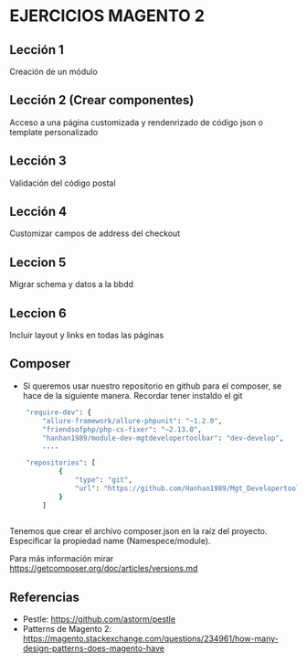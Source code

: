 # EJERCICIOS MAGENTO 2

## Lección 1

Creación de un módulo

## Lección 2 (Crear componentes)

Acceso a una página customizada y rendenrizado de código json o template personalizado

## Lección 3 

Validación del código postal

## Lección 4

Customizar campos de address del checkout

## Leccion 5

Migrar schema y datos a la bbdd

## Leccion 6

Incluir layout y links en todas las páginas















## Composer

- Si queremos usar nuestro repositorio en github para el composer, se hace de la siguiente manera. Recordar tener instaldo el git

````bash
    "require-dev": {
        "allure-framework/allure-phpunit": "~1.2.0",
        "friendsofphp/php-cs-fixer": "~2.13.0",
        "hanhan1989/module-dev-mgtdevelopertoolbar": "dev-develop",
        ....

    "repositories": [
            {
                "type": "git",
                "url": "https://github.com/Hanhan1989/Mgt_Developertoolbar.git"
            }
        ]
        
````

Tenemos que crear el archivo composer.json en la raíz del proyecto. Especificar la propiedad name (Namespece/module).


Para más información mirar https://getcomposer.org/doc/articles/versions.md

## Referencias

* Pestle: https://github.com/astorm/pestle
* Patterns de Magento 2: https://magento.stackexchange.com/questions/234961/how-many-design-patterns-does-magento-have
